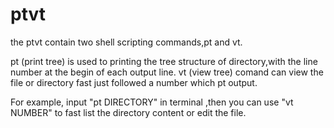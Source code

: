 ptvt
====

the ptvt contain two shell scripting commands,pt and vt.

pt (print tree) is used to printing the tree structure of directory,with the line number at the begin of each output line. 
vt (view tree) comand can view the file or directory fast just followed a number which pt output. 

For example, input "pt DIRECTORY" in terminal ,then you can use "vt NUMBER" to fast list the directory content or edit the file.
